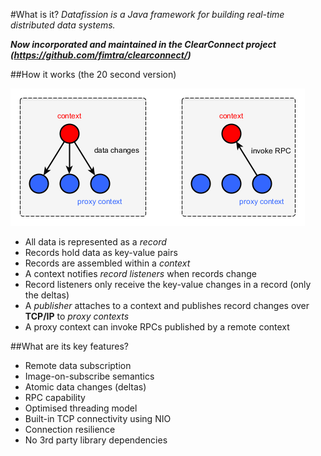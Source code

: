 #What is it?
*Datafission is a Java framework for building real-time distributed data systems.* 

***Now incorporated and maintained in the ClearConnect project (https://github.com/fimtra/clearconnect/)***

##How it works (the 20 second version)

![](https://github.com/fimtra/datafission/blob/master/docs/images/datafission%20summary.png) 

  * All data is represented as a *record*
  * Records hold data as key-value pairs
  * Records are assembled within a *context*
  * A context notifies *record listeners* when records change
  * Record listeners only receive the key-value changes in a record (only the deltas)
  * A *publisher* attaches to a context and publishes record changes over **TCP/IP** to *proxy contexts*
  * A proxy context can invoke RPCs published by a remote context

##What are its key features?
  * Remote data subscription
  * Image-on-subscribe semantics
  * Atomic data changes (deltas)
  * RPC capability
  * Optimised threading model
  * Built-in TCP connectivity using NIO
  * Connection resilience
  * No 3rd party library dependencies
